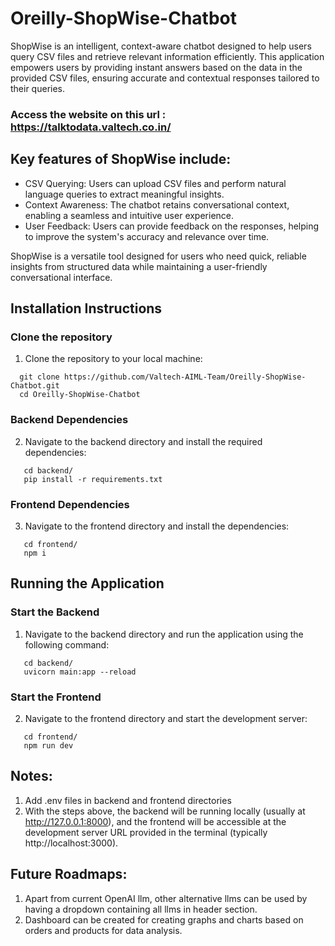 # Oreilly-ShopWise-Chatbot

ShopWise is an intelligent, context-aware chatbot designed to help users query CSV files and retrieve relevant information efficiently. This application empowers users by providing instant answers based on the data in the provided CSV files, ensuring accurate and contextual responses tailored to their queries.

### Access the website on this url : https://talktodata.valtech.co.in/

## Key features of ShopWise include:

- CSV Querying: Users can upload CSV files and perform natural language queries to extract meaningful insights.
- Context Awareness: The chatbot retains conversational context, enabling a seamless and intuitive user experience.
- User Feedback: Users can provide feedback on the responses, helping to improve the system's accuracy and relevance over time.

ShopWise is a versatile tool designed for users who need quick, reliable insights from structured data while maintaining a user-friendly conversational interface.


## Installation Instructions

### Clone the repository
1. Clone the repository to your local machine:
```
  git clone https://github.com/Valtech-AIML-Team/Oreilly-ShopWise-Chatbot.git
  cd Oreilly-ShopWise-Chatbot
```

### Backend Dependencies
2. Navigate to the backend directory and install the required dependencies:
```
   cd backend/
   pip install -r requirements.txt
```

### Frontend Dependencies
3. Navigate to the frontend directory and install the dependencies:
```
   cd frontend/
   npm i
```

## Running the Application

### Start the Backend
1. Navigate to the backend directory and run the application using the following command:
```
   cd backend/
   uvicorn main:app --reload
```

### Start the Frontend
2. Navigate to the frontend directory and start the development server:
```
   cd frontend/
   npm run dev
```

## Notes:
1. Add .env files in backend and frontend directories
2. With the steps above, the backend will be running locally (usually at http://127.0.0.1:8000), and the frontend will be accessible at the development server URL provided in the terminal (typically http://localhost:3000).


## Future Roadmaps:
1. Apart from current OpenAI llm, other alternative llms can be used by having a dropdown containing all llms in header section.
2. Dashboard can be created for creating graphs and charts based on orders and products for data analysis.





  

  
